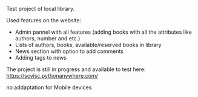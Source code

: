 Test project of local library.

Used features on the website: 
- Admin pannel with all features (adding books with all the attributes like authors, number and etc.)
- Lists of authors, books, available/reserved books in library
- News section with option to add comments
- Adding tags to news

The project is still in progress and available to test here: https://scvisc.pythonanywhere.com/
 
no addaptation for Mobile devices
